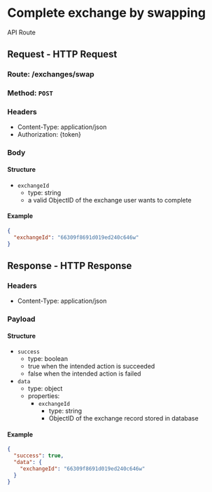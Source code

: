 # Complete exchange by swapping

API Route

## Request - HTTP Request

### Route: /exchanges/swap

### Method: `POST`

### Headers

- Content-Type: application/json
- Authorization: {token}

### Body

#### Structure

- `exchangeId`
  - type: string
  - a valid ObjectID of the exchange user wants to complete

#### Example

```json
{
  "exchangeId": "66309f8691d019ed240c646w"
}
```

## Response - HTTP Response

### Headers

- Content-Type: application/json

### Payload

#### Structure

- `success`
  - type: boolean
  - true when the intended action is succeeded
  - false when the intended action is failed
- `data`
  - type: object
  - properties:
    - `exchangeId`
      - type: string
      - ObjectID of the exchange record stored in database

#### Example

```json
{
  "success": true,
  "data": {
    "exchangeId": "66309f8691d019ed240c646w"
  }
}
```
